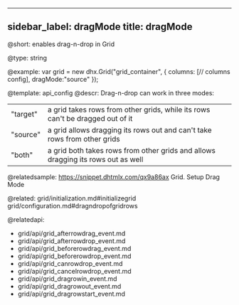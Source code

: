 
---
sidebar_label: dragMode
title: dragMode
---          

@short: 
enables drag-n-drop in Grid




@type: string

@example: 
var grid = new dhx.Grid("grid_container", {
    columns: [// columns config],
    dragMode:"source"
});


@template:	api_config
@descr: 
Drag-n-drop can work in three modes: 

<table class="webixdoc_links">
	<tbody>
        <tr>
			<td class="webixdoc_links0">"target"</td>
			<td>a grid takes rows from other grids, while its rows can't be dragged out of it</td>
		</tr>
        <tr>
			<td class="webixdoc_links0">"source"</td>
			<td>a grid allows dragging its rows out and can't take rows from other grids</td>
		</tr>
        <tr>
			<td class="webixdoc_links0">"both"</td>
			<td>a grid both takes rows from other grids and allows dragging its rows out as well</td>
		</tr>
    </tbody>
</table>


@relatedsample: https://snippet.dhtmlx.com/qx9a86ax	Grid. Setup Drag Mode

@related: grid/initialization.md#initializegrid
grid/configuration.md#dragndropofgridrows

@relatedapi: 
- grid/api/grid_afterrowdrag_event.md
- grid/api/grid_afterrowdrop_event.md
- grid/api/grid_beforerowdrag_event.md
- grid/api/grid_beforerowdrop_event.md
- grid/api/grid_canrowdrop_event.md
- grid/api/grid_cancelrowdrop_event.md
- grid/api/grid_dragrowin_event.md
- grid/api/grid_dragrowout_event.md
- grid/api/grid_dragrowstart_event.md
